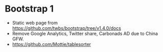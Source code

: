 Bootstrap 1
============

- Static web page from https://github.com/twbs/bootstrap/tree/v1.4.0/docs
- Remove Google Analytics, Twitter share, Carbonads AD due to China GFW.
- https://github.com/Mottie/tablesorter

